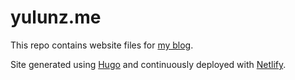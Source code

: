 # yulunz.me
This repo contains website files for [my blog](http://yulunz.me). 

Site generated using [Hugo](https://gohugo.io) and continuously deployed with [Netlify](https://www.netlify.com).
